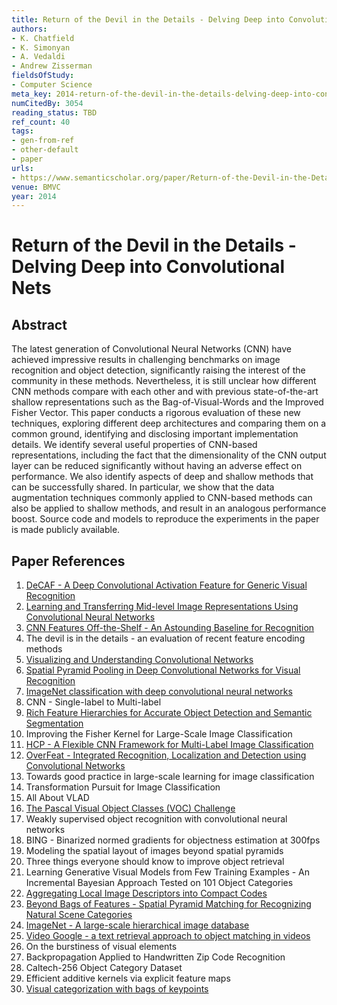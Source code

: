 ```yaml
---
title: Return of the Devil in the Details - Delving Deep into Convolutional Nets
authors:
- K. Chatfield
- K. Simonyan
- A. Vedaldi
- Andrew Zisserman
fieldsOfStudy:
- Computer Science
meta_key: 2014-return-of-the-devil-in-the-details-delving-deep-into-convolutional-nets
numCitedBy: 3054
reading_status: TBD
ref_count: 40
tags:
- gen-from-ref
- other-default
- paper
urls:
- https://www.semanticscholar.org/paper/Return-of-the-Devil-in-the-Details:-Delving-Deep-Chatfield-Simonyan/14d9be7962a4ec5a6e55755f4c7588ea00793652?sort=total-citations
venue: BMVC
year: 2014
---
```


# Return of the Devil in the Details - Delving Deep into Convolutional Nets

## Abstract

The latest generation of Convolutional Neural Networks (CNN) have achieved impressive results in challenging benchmarks on image recognition and object detection, significantly raising the interest of the community in these methods. Nevertheless, it is still unclear how different CNN methods compare with each other and with previous state-of-the-art shallow representations such as the Bag-of-Visual-Words and the Improved Fisher Vector. This paper conducts a rigorous evaluation of these new techniques, exploring different deep architectures and comparing them on a common ground, identifying and disclosing important implementation details. We identify several useful properties of CNN-based representations, including the fact that the dimensionality of the CNN output layer can be reduced significantly without having an adverse effect on performance. We also identify aspects of deep and shallow methods that can be successfully shared. In particular, we show that the data augmentation techniques commonly applied to CNN-based methods can also be applied to shallow methods, and result in an analogous performance boost. Source code and models to reproduce the experiments in the paper is made publicly available.

## Paper References

1. [DeCAF - A Deep Convolutional Activation Feature for Generic Visual Recognition](2014-decaf-a-deep-convolutional-activation-feature-for-generic-visual-recognition)
2. [Learning and Transferring Mid-level Image Representations Using Convolutional Neural Networks](2014-learning-and-transferring-mid-level-image-representations-using-convolutional-neural-networks)
3. [CNN Features Off-the-Shelf - An Astounding Baseline for Recognition](2014-cnn-features-off-the-shelf-an-astounding-baseline-for-recognition)
4. The devil is in the details - an evaluation of recent feature encoding methods
5. [Visualizing and Understanding Convolutional Networks](2014-visualizing-and-understanding-convolutional-networks)
6. [Spatial Pyramid Pooling in Deep Convolutional Networks for Visual Recognition](2015-spatial-pyramid-pooling-in-deep-convolutional-networks-for-visual-recognition)
7. [ImageNet classification with deep convolutional neural networks](2012-alexnet.md)
8. CNN - Single-label to Multi-label
9. [Rich Feature Hierarchies for Accurate Object Detection and Semantic Segmentation](2014-rich-feature-hierarchies-for-accurate-object-detection-and-semantic-segmentation)
10. Improving the Fisher Kernel for Large-Scale Image Classification
11. [HCP - A Flexible CNN Framework for Multi-Label Image Classification](2016-hcp-a-flexible-cnn-framework-for-multi-label-image-classification)
12. [OverFeat - Integrated Recognition, Localization and Detection using Convolutional Networks](2014-overfeat-integrated-recognition-localization-and-detection-using-convolutional-networks)
13. Towards good practice in large-scale learning for image classification
14. Transformation Pursuit for Image Classification
15. All About VLAD
16. [The Pascal Visual Object Classes (VOC) Challenge](2009-the-pascal-visual-object-classes-voc-challenge)
17. Weakly supervised object recognition with convolutional neural networks
18. BING - Binarized normed gradients for objectness estimation at 300fps
19. Modeling the spatial layout of images beyond spatial pyramids
20. Three things everyone should know to improve object retrieval
21. Learning Generative Visual Models from Few Training Examples - An Incremental Bayesian Approach Tested on 101 Object Categories
22. [Aggregating Local Image Descriptors into Compact Codes](2012-aggregating-local-image-descriptors-into-compact-codes)
23. [Beyond Bags of Features - Spatial Pyramid Matching for Recognizing Natural Scene Categories](2006-beyond-bags-of-features-spatial-pyramid-matching-for-recognizing-natural-scene-categories)
24. [ImageNet - A large-scale hierarchical image database](2009-imagenet-a-large-scale-hierarchical-image-database)
25. [Video Google - a text retrieval approach to object matching in videos](2003-video-google-a-text-retrieval-approach-to-object-matching-in-videos)
26. On the burstiness of visual elements
27. Backpropagation Applied to Handwritten Zip Code Recognition
28. Caltech-256 Object Category Dataset
29. Efficient additive kernels via explicit feature maps
30. [Visual categorization with bags of keypoints](2004-visual-categorization-with-bags-of-keypoints)
